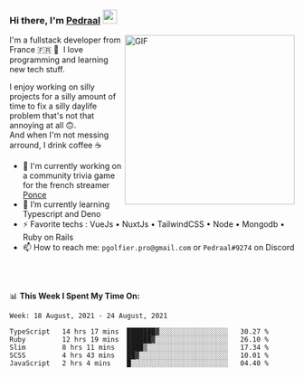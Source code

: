 ### Hi there, I'm <a href="https://pedraal.dev" target="_blank">Pedraal</a> <img src="https://media.giphy.com/media/hvRJCLFzcasrR4ia7z/giphy.gif" width="25px">
<img align="right" alt="GIF" src="https://pedraal.dev/avatar.png" width="300" height="300" />

I'm a fullstack developer from France 🇫🇷 🥖 &nbsp;I love programming and learning new
tech stuff.

I enjoy working on silly projects for a silly amount of time to fix a
silly daylife problem that's not that annoying at all 🙃.
<br>And when I'm not messing arround, I drink coffee ☕

- 🔭  I'm currently working on a community trivia game for the french streamer <a href="https://twitch.tv/ponce" target="_blank">Ponce</a>
- 🌱 I’m currently learning Typescript and Deno
- ⚡ Favorite techs : VueJs &bull; NuxtJs &bull; TailwindCSS &bull; Node &bull; Mongodb &bull; Ruby on Rails
- 📫 How to reach me: `pgolfier.pro@gmail.com` or `Pedraal#9274` on Discord

<br>
<br>

📊 **This Week I Spent My Time On:**
<!--START_SECTION:waka-->
```text
Week: 18 August, 2021 - 24 August, 2021

TypeScript   14 hrs 17 mins  ███████▓░░░░░░░░░░░░░░░░░   30.27 % 
Ruby         12 hrs 19 mins  ██████▓░░░░░░░░░░░░░░░░░░   26.10 % 
Slim         8 hrs 11 mins   ████▒░░░░░░░░░░░░░░░░░░░░   17.34 % 
SCSS         4 hrs 43 mins   ██▓░░░░░░░░░░░░░░░░░░░░░░   10.01 % 
JavaScript   2 hrs 4 mins    █░░░░░░░░░░░░░░░░░░░░░░░░   04.40 % 
```
<!--END_SECTION:waka-->
